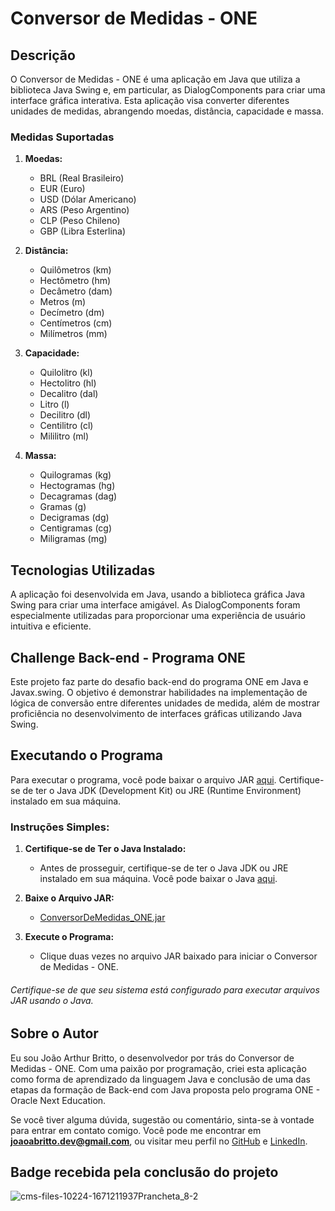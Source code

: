 # Conversor de Medidas - ONE

## Descrição

O Conversor de Medidas - ONE é uma aplicação em Java que utiliza a biblioteca Java Swing e, em particular, as DialogComponents para criar uma interface gráfica interativa. Esta aplicação visa converter diferentes unidades de medidas, abrangendo moedas, distância, capacidade e massa.

### Medidas Suportadas

1. **Moedas:**
   - BRL (Real Brasileiro)
   - EUR (Euro)
   - USD (Dólar Americano)
   - ARS (Peso Argentino)
   - CLP (Peso Chileno)
   - GBP (Libra Esterlina)

2. **Distância:**
   - Quilômetros (km)
   - Hectômetro (hm)
   - Decâmetro (dam)
   - Metros (m)
   - Decímetro (dm)
   - Centímetros (cm)
   - Milímetros (mm)

3. **Capacidade:**
   - Quilolitro (kl)
   - Hectolitro (hl)
   - Decalitro (dal)
   - Litro (l)
   - Decilitro (dl)
   - Centilitro (cl)
   - Mililitro (ml)

4. **Massa:**
   - Quilogramas (kg)
   - Hectogramas (hg)
   - Decagramas (dag)
   - Gramas (g)
   - Decigramas (dg)
   - Centigramas (cg)
   - Miligramas (mg)

## Tecnologias Utilizadas

A aplicação foi desenvolvida em Java, usando a biblioteca gráfica Java Swing para criar uma interface amigável. As DialogComponents foram especialmente utilizadas para proporcionar uma experiência de usuário intuitiva e eficiente.

## Challenge Back-end - Programa ONE

Este projeto faz parte do desafio back-end do programa ONE em Java e Javax.swing. O objetivo é demonstrar habilidades na implementação de lógica de conversão entre diferentes unidades de medida, além de mostrar proficiência no desenvolvimento de interfaces gráficas utilizando Java Swing.

## Executando o Programa

Para executar o programa, você pode baixar o arquivo JAR [aqui](https://drive.google.com/uc?export=download&id=19fHFQVJ6vu6lg1zpBgJziPjAdBzxMnA3). Certifique-se de ter o Java JDK (Development Kit) ou JRE (Runtime Environment) instalado em sua máquina.

### Instruções Simples:

1. **Certifique-se de Ter o Java Instalado:**
   - Antes de prosseguir, certifique-se de ter o Java JDK ou JRE instalado em sua máquina. Você pode baixar o Java [aqui](https://www.oracle.com/java/technologies/javase-downloads.html).

2. **Baixe o Arquivo JAR:**
   - [ConversorDeMedidas_ONE.jar](https://drive.google.com/uc?export=download&id=19fHFQVJ6vu6lg1zpBgJziPjAdBzxMnA3)

3. **Execute o Programa:**
   - Clique duas vezes no arquivo JAR baixado para iniciar o Conversor de Medidas - ONE.

 
###### Certifique-se de que seu sistema está configurado para executar arquivos JAR usando o Java.

## Sobre o Autor

Eu sou João Arthur Britto, o desenvolvedor por trás do Conversor de Medidas - ONE. Com uma paixão por programação, criei esta aplicação como forma de aprendizado da linguagem Java e conclusão de uma das etapas da formação de Back-end com Java proposta pelo programa ONE - Oracle Next Education.

Se você tiver alguma dúvida, sugestão ou comentário, sinta-se à vontade para entrar em contato comigo. Você pode me encontrar em <b>joaoabritto.dev@gmail.com</b>, ou visitar meu perfil no [GitHub](https://github.com/j0aoarthur) e [LinkedIn](https://www.linkedin.com/in/joao-arthur-britto).

## Badge recebida pela conclusão do projeto

![cms-files-10224-1671211937Prancheta_8-2](https://github.com/j0aoarthur/Conversor-de-Medidas-ONE/assets/121466923/a01bb103-ac89-4ab2-b82c-ab302b674005)

